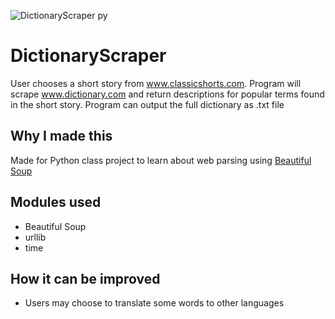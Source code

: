 ![DictionaryScraper py](https://user-images.githubusercontent.com/72061626/129674750-85537a54-2422-47bd-b54f-e155cfa1e157.png)

# DictionaryScraper
User chooses a short story from www.classicshorts.com. Program will scrape www.dictionary.com and return descriptions for popular terms found in the short story. Program can output the full dictionary as .txt file 

## Why I made this
Made for Python class project to learn about web parsing using [Beautiful Soup](https://www.crummy.com/software/BeautifulSoup/bs4/doc/)

## Modules used
- Beautiful Soup
- urllib
- time

## How it can be improved
- Users may choose to translate some words to other languages
